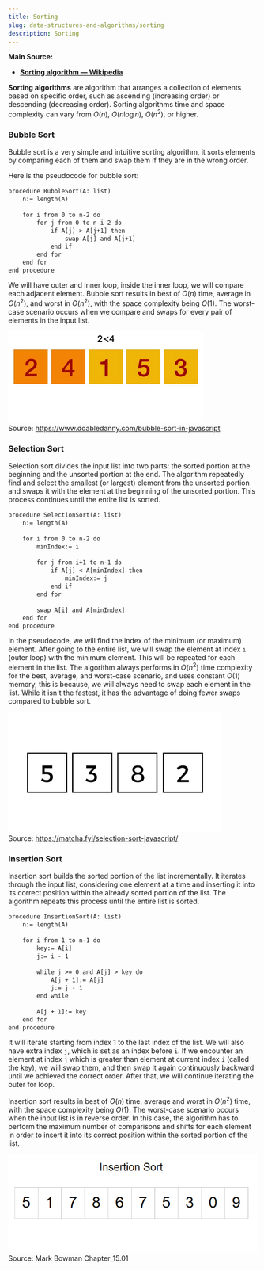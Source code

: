 ```yaml
---
title: Sorting
slug: data-structures-and-algorithms/sorting
description: Sorting
---
```


**Main Source:**

- **[Sorting algorithm — Wikipedia](https://en.wikipedia.org/wiki/Sorting_algorithm)**

**Sorting algorithms** are algorithm that arranges a collection of elements based on specific order, such as ascending (increasing order) or descending (decreasing order). Sorting algorithms time and space complexity can vary from $O(n)$, $O(n \log n)$, $O(n^2)$, or higher.

### Bubble Sort

Bubble sort is a very simple and intuitive sorting algorithm, it sorts elements by comparing each of them and swap them if they are in the wrong order.

Here is the pseudocode for bubble sort:

```
procedure BubbleSort(A: list)
    n:= length(A)

    for i from 0 to n-2 do
        for j from 0 to n-i-2 do
            if A[j] > A[j+1] then
                swap A[j] and A[j+1]
            end if
        end for
    end for
end procedure
```

We will have outer and inner loop, inside the inner loop, we will compare each adjacent element. Bubble sort results in best of $O(n)$ time, average in $O(n^2)$, and worst in $O(n^2)$, with the space complexity being $O(1)$. The worst-case scenario occurs when we compare and swaps for every pair of elements in the input list.

![Bubble sort](./bubble-sort.gif)  
Source: https://www.doabledanny.com/bubble-sort-in-javascript

### Selection Sort

Selection sort divides the input list into two parts: the sorted portion at the beginning and the unsorted portion at the end. The algorithm repeatedly find and select the smallest (or largest) element from the unsorted portion and swaps it with the element at the beginning of the unsorted portion. This process continues until the entire list is sorted.

```
procedure SelectionSort(A: list)
    n:= length(A)

    for i from 0 to n-2 do
        minIndex:= i

        for j from i+1 to n-1 do
            if A[j] < A[minIndex] then
                minIndex:= j
            end if
        end for

        swap A[i] and A[minIndex]
    end for
end procedure
```

In the pseudocode, we will find the index of the minimum (or maximum) element. After going to the entire list, we will swap the element at index `i` (outer loop) with the minimum element. This will be repeated for each element in the list. The algorithm always performs in $O(n^2)$ time complexity for the best, average, and worst-case scenario, and uses constant $O(1)$ memory, this is because, we will always need to swap each element in the list. While it isn't the fastest, it has the advantage of doing fewer swaps compared to bubble sort.

![Selection sort](./selection-sort.gif)  
Source: https://matcha.fyi/selection-sort-javascript/

### Insertion Sort

Insertion sort builds the sorted portion of the list incrementally. It iterates through the input list, considering one element at a time and inserting it into its correct position within the already sorted portion of the list. The algorithm repeats this process until the entire list is sorted.

```
procedure InsertionSort(A: list)
    n:= length(A)

    for i from 1 to n-1 do
        key:= A[i]
        j:= i - 1

        while j >= 0 and A[j] > key do
            A[j + 1]:= A[j]
            j:= j - 1
        end while

        A[j + 1]:= key
    end for
end procedure
```

It will iterate starting from index 1 to the last index of the list. We will also have extra index `j`, which is set as an index before `i`. If we encounter an element at index `j` which is greater than element at current index `i` (called the key), we will swap them, and then swap it again continuously backward until we achieved the correct order. After that, we will continue iterating the outer for loop.

Insertion sort results in best of $O(n)$ time, average and worst in $O(n^2)$ time, with the space complexity being $O(1)$. The worst-case scenario occurs when the input list is in reverse order. In this case, the algorithm has to perform the maximum number of comparisons and shifts for each element in order to insert it into its correct position within the sorted portion of the list.

![Insertion sort](./insertion-sort.gif)  
Source: Mark Bowman Chapter_15.01
